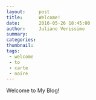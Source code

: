 ```yaml
---
layout:     post
title:      Welcome!
date:       2016-05-26 18:45:00
author:     Juliano Verissimo
summary:    
categories: 
thumbnail:  
tags:
 - welcome
 - to
 - carte
 - noire
---
```


Welcome to My Blog!
